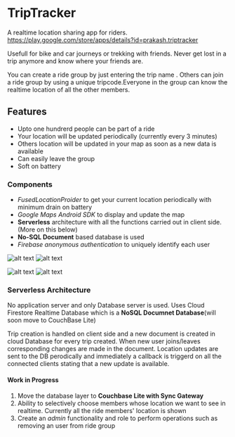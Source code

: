# TripTracker

A realtime location sharing app for riders. https://play.google.com/store/apps/details?id=prakash.triptracker

Usefull for bike and car journeys or trekking with friends. Never get lost in a trip anymore and know where your friends are.

You can create a ride group by just entering the trip name . Others can join a ride group by using a unique tripcode.Everyone in the group can know the realtime location of all the other members.

## Features

* Upto one hundrerd people can be part of a ride
* Your location will be updated periodically (currently every 3 minutes)
* Others location will be updated in your map as soon as a new data is available
* Can easily leave the group
* Soft on battery

### Components

* *FusedLocationProider* to get your current location periodically with minimum drain on battery
* *Google Maps Android SDK* to display and update the map
* **Serverless** architecture with all the functions carried out in client side.(More on this below)
* **No-SQL Document** based database is used
* *Firebase anonymous authentication* to uniquely identify each user

![alt text](https://user-images.githubusercontent.com/7611872/44030386-3f3db97c-9f1e-11e8-870f-40b28576cb27.jpg)
![alt text](https://user-images.githubusercontent.com/7611872/44028155-a246e910-9f16-11e8-84e3-7d17bd76d0a4.jpg)

![alt text](https://user-images.githubusercontent.com/7611872/44030483-917b1cb6-9f1e-11e8-9338-e4ae1de1ae55.jpg)
![alt text](https://user-images.githubusercontent.com/7611872/44028159-a36dc138-9f16-11e8-8917-0bc90e0c0864.jpg)

### Serverless Architecture

No application server and only Database server is used. Uses Cloud Firestore Realtime Database which is a **NoSQL Documnet Database**(will soon move to CouchBase Lite) 

Trip creation is handled on client side and a new document is created in cloud Database for every trip created. When new user joins/leaves corresponding changes are made in the document. Location updates are sent to the DB perodically and immediately a callback is triggerd on all the connected clients stating that a new update is available.

#### Work in Progress

1. Move the database layer to **Couchbase Lite with Sync Gateway**
2. Ability to selectively choose members whose location we want to see in realtime. Currently all the ride members' location is shown
3. Create an *admin* functionality and role to perform operations such as removing an user from ride group
